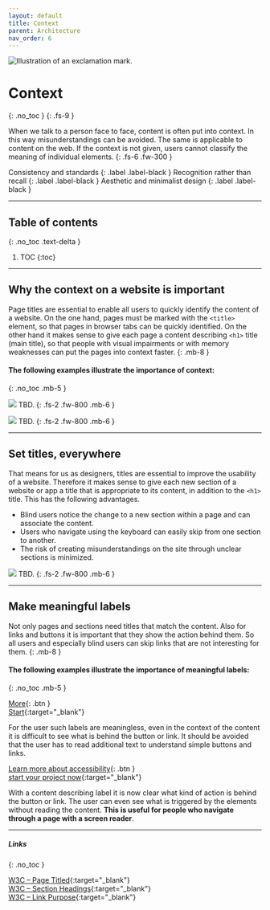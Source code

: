 ```yaml
---
layout: default
title: Context
parent: Architecture
nav_order: 6
---
```


<img src="{{ '/assets/images/context/context.png' | prepend: site.baseurl }}" alt="Illustration of an exclamation mark." title="Illustration of an exclamation mark."/>

# Context
{: .no_toc }
{: .fs-9 }

When we talk to a person face to face, content is often put into context. In this way misunderstandings can be avoided. The same is applicable to content on the web. If the context is not given, users cannot classify the meaning of individual elements.
{: .fs-6 .fw-300 }

Consistency and standards
{: .label .label-black }
Recognition rather than recall
{: .label .label-black }
Aesthetic and minimalist design
{: .label .label-black }

---

## Table of contents
{: .no_toc .text-delta }

1. TOC
{:toc}

---

## Why the context on a website is important
Page titles are essential to enable all users to quickly identify the content of a website. On the one hand, pages must be marked with the `<title>` element, so that pages in browser tabs can be quickly identified. On the other hand it makes sense to give each page a content describing `<h1>` title (main title), so that people with visual impairments or with memory weaknesses can put the pages into context faster.
{: .mb-8 }

#### The following examples illustrate the importance of context:
{: .no_toc .mb-5 }

![](//placehold.it/800x400)
TBD.
{: .fs-2 .fw-800 .mb-6 }

![](//placehold.it/800x400)
TBD.
{: .fs-2 .fw-800 .mb-6 }

---

## Set titles, everywhere
That means for us as designers, titles are essential to improve the usability of a website. Therefore it makes sense to give each new section of a website or app a title that is appropriate to its content, in addition to the `<h1>` title. This has the following advantages.

- Blind users notice the change to a new section within a page and can associate the content.
- Users who navigate using the keyboard can easily skip from one section to another.
- The risk of creating misunderstandings on the site through unclear sections is minimized.

![](//placehold.it/800x400)
TBD.
{: .fs-2 .fw-800 .mb-6 }

---

## Make meaningful labels

Not only pages and sections need titles that match the content. Also for links and buttons it is important that they show the action behind them. So all users and especially blind users can skip links that are not interesting for them. 
{: .mb-8 }

#### The following examples illustrate the importance of meaningful labels:
{: .no_toc .mb-5 }

<div class="code-example" markdown="1">

[More](http://example.com/){: .btn } <br>
[Start](http://example.com/ "Start"){:target="_blank"}

For the user such labels are meaningless, even in the context of the content it is difficult to see what is behind the button or link.  It should be avoided that the user has to read additional text to understand simple buttons and links.

</div>



<div class="code-example" markdown="1">

[Learn more about accessibility](http://example.com/){: .btn } <br>
[start your project now](http://example.com/ "start your project now"){:target="_blank"}

With a content describing label it is now clear what kind of action is behind the button or link. The user can even see what is triggered by the elements without reading the content. **This is useful for people who navigate through a page with a screen reader**.
</div>


---

##### Links
{: .no_toc }

[W3C – Page Titled](https://www.w3.org/WAI/WCAG21/Understanding/page-titled.html "W3C – Page Titled"){:target="_blank"} <br>
[W3C – Section Headings](https://www.w3.org/WAI/WCAG21/Understanding/section-headings.html "W3C – Section Headings"){:target="_blank"} <br>
[W3C – Link Purpose](https://www.w3.org/WAI/WCAG21/Understanding/link-purpose-link-only.html "W3C – Link Purpose"){:target="_blank"} <br>

